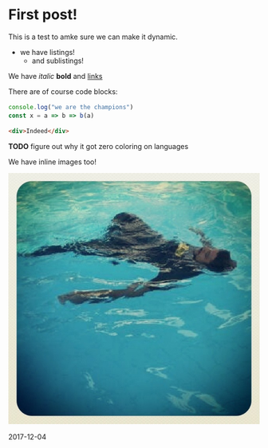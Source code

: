 # First post!

This is a test to amke sure we can make it dynamic.

- we have listings!
  - and sublistings!

We have _italic_ **bold** and [links](https://github.com/chjj/marked)

There are of course code blocks:

```javascript
console.log("we are the champions")
const x = a => b => b(a)
```

```html
<div>Indeed</div>
```

**TODO** figure out why it got zero coloring on languages

We have inline images too!

![picture_10.jpg](assets/profile-pics/picture_10.jpg)

2017-12-04
